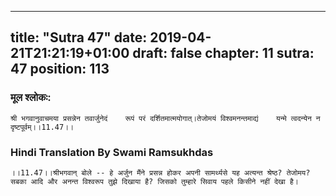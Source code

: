 
---
title: "Sutra 47"
date: 2019-04-21T21:21:19+01:00
draft: false
chapter: 11
sutra: 47
position: 113
---
### मूल श्लोकः:
```
श्री भगवानुवाचमया प्रसन्नेन तवार्जुनेदं    रूपं परं दर्शितमात्मयोगात्।तेजोमयं विश्वमनन्तमाद्यं    यन्मे त्वदन्येन न दृष्टपूर्वम्।।11.47।।

```

### Hindi Translation By Swami Ramsukhdas
```
।।11.47।।श्रीभगवान् बोले -- हे अर्जुन मैंने प्रसन्न होकर अपनी सामर्थ्यसे यह अत्यन्त श्रेष्ठ? तेजोमय? सबका आदि और अनन्त विश्वरूप तुझे दिखाया है? जिसको तुम्हारे सिवाय पहले किसीने नहीं देखा है।

```

